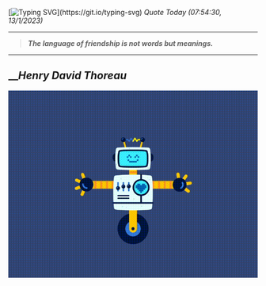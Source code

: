 [![Typing SVG](https://readme-typing-svg.herokuapp.com?font=Press+Start+2P&color=C2F784&size=35&width=900&height=100&lines=Hello+World%2C+I'm+Hung+!)](https://git.io/typing-svg) 
_Quote Today (07:54:30, 13/1/2023)_
___
>**_The language of friendship is not words but meanings._**
___

## __**_Henry David Thoreau_**

![RobotDance](src/assets/images/robot-dancing-dribble.gif?style=center)
